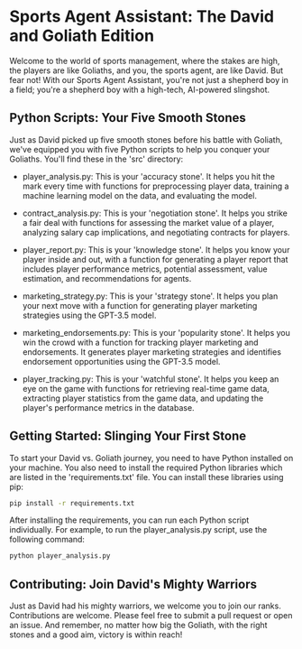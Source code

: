 # Sports Agent Assistant: The David and Goliath Edition

Welcome to the world of sports management, where the stakes are high, the players are like Goliaths, and you, the sports agent, are like David. But fear not! With our Sports Agent Assistant, you're not just a shepherd boy in a field; you're a shepherd boy with a high-tech, AI-powered slingshot.

## Python Scripts: Your Five Smooth Stones

Just as David picked up five smooth stones before his battle with Goliath, we've equipped you with five Python scripts to help you conquer your Goliaths. You'll find these in the 'src' directory:

- player_analysis.py: This is your 'accuracy stone'. It helps you hit the mark every time with functions for preprocessing player data, training a machine learning model on the data, and evaluating the model.

- contract_analysis.py: This is your 'negotiation stone'. It helps you strike a fair deal with functions for assessing the market value of a player, analyzing salary cap implications, and negotiating contracts for players.

- player_report.py: This is your 'knowledge stone'. It helps you know your player inside and out, with a function for generating a player report that includes player performance metrics, potential assessment, value estimation, and recommendations for agents.

- marketing_strategy.py: This is your 'strategy stone'. It helps you plan your next move with a function for generating player marketing strategies using the GPT-3.5 model.

- marketing_endorsements.py: This is your 'popularity stone'. It helps you win the crowd with a function for tracking player marketing and endorsements. It generates player marketing strategies and identifies endorsement opportunities using the GPT-3.5 model.

- player_tracking.py: This is your 'watchful stone'. It helps you keep an eye on the game with functions for retrieving real-time game data, extracting player statistics from the game data, and updating the player's performance metrics in the database.

## Getting Started: Slinging Your First Stone

To start your David vs. Goliath journey, you need to have Python installed on your machine. You also need to install the required Python libraries which are listed in the 'requirements.txt' file. You can install these libraries using pip:

```bash
pip install -r requirements.txt
```

After installing the requirements, you can run each Python script individually. For example, to run the player_analysis.py script, use the following command:

```bash
python player_analysis.py
```

## Contributing: Join David's Mighty Warriors

Just as David had his mighty warriors, we welcome you to join our ranks. Contributions are welcome. Please feel free to submit a pull request or open an issue. And remember, no matter how big the Goliath, with the right stones and a good aim, victory is within reach!